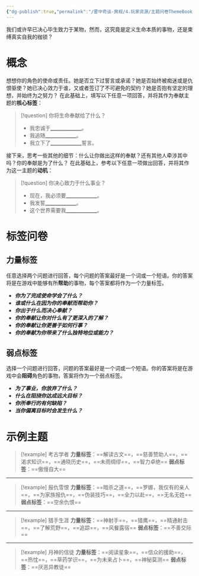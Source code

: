 ```yaml
---
{"dg-publish":true,"permalink":"/雾中奇谈-房规/4.玩家资源/主题问卷ThemeBook/1.起源主题/3.奉献/"}
---
```


我们或许早已决心毕生致力于某物，然而，这究竟是定义生命本质的事物，还是束缚真实自我的枷锁？
# 概念
想想你的角色的使命或责任。她是否立下过誓言或承诺？她是否始终被痴迷或是仇恨驱使？她已决心效力于谁，又或者签订了不可避免的契约？她是否抱有坚定的理想，并始终为之努力？
在此基础上，填写以下任意一项回答，并将其作为奉献主题的**核心标签**：
>[!question] 你将生命奉献给了什么？
>- 我忠诚于▁▁▁▁▁▁。
>- 我追随▁▁▁▁▁▁。
>- 我立下了▁▁▁▁▁▁誓言。

接下来，思考一些其他的细节：什么让你做出这样的奉献？还有其他人牵涉其中吗？你的奉献是为了什么？
在此基础上，参考以下任意一项做出回答，并将其作为这一主题的**动机**：
>[!question] 你决心致力于什么事业？
>- 现在，我必须要▁▁▁▁▁▁。
>- 我发誓▁▁▁▁▁▁。
>- 这个世界需要我▁▁▁▁▁▁。

# 标签问卷
## 力量标签
任意选择两个问题进行回答，每个问题的答案最好是一个词或一个短语。你的答案将是在游戏中能够有所**帮助**的事物，每个答案都将作为一个力量标签。

- ***你为了完成使命学会了什么？***
- ***谁或什么在因为你的奉献而帮助你？***
- ***你出于什么而决心奉献？***
- ***你的奉献让你对什么有了更深入的了解？***
- ***你的奉献让你更善于如何行事？***
- ***你的奉献为你带来了什么独特地位或能力？***

## 弱点标签
选择一个问题进行回答，问题的答案最好是一个词或一个短语。你的答案将是在游戏中会**阻碍**角色的事物，答案将作为一个弱点标签。

- ***为了事业，你放弃了什么？***
- ***什么在阻挠你达成远大目标？***
- ***你所奉行的有何缺陷？***
- ***当你偏离目标时会发生什么？***

# 示例主题
>[!example] 考古学者
>**力量标签**：==解读古文==，==慈善赞助人==，==渴求知识==，==通晓历史==，==未雨绸缪==，==智力卓绝==
>**弱点标签**：==傲慢自大==

---

>[!example] 报仇雪恨
>**力量标签**：==暗杀之道==，==罗娜，我仅有的亲人==，==为家族报仇==，==伪装技巧==，==全力以赴==，==无名无姓==
>**弱点标签**：==空余仇恨==

---

>[!example] 猎手生涯
>**力量标签**：==神射手==，==猎鹰==，==精通射击==，==了解荒野==，==追踪==，==风餐露宿==
>**弱点标签**：==不善交际==

---

>[!example] 月神的信徒
>**力量标签**：==阅读星象==，==信众的援助==，==热忱==，==草药学识==，==为未来占卜==，==神秘莫测==
>**弱点标签**：==厌恶异教徒==

